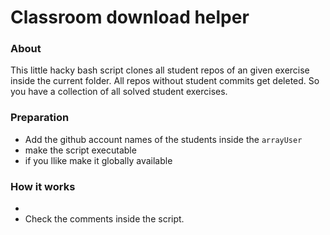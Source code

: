 # Classroom download helper

### About
This little hacky bash script clones all student repos of an given exercise inside the current folder.  All repos without student commits get deleted. So you have a collection of all solved student exercises. 



### Preparation
- Add the github account names of the students inside the `arrayUser` 
- make the script executable
- if you llike make it globally available



### How it works

- 
- Check the comments inside the script. 